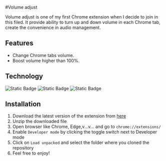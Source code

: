 #Volume adjust

Volume adjust is one of my first Chrome extension when I decide to join in this filed. It provide ability to turn up and down volume in each Chrome tab, create the convenience in audio management.

## Features

- Change Chrome tabs volume.
- Boost volume higher than 100%.

## Technology
![Static Badge](https://img.shields.io/badge/HTML5-000000?style=for-the-badge&logo=html5) ![Static Badge](https://img.shields.io/badge/CSS3-000000?style=for-the-badge&logo=css3) ![Static Badge](https://img.shields.io/badge/JAVASCRIPT-000000?style=for-the-badge&logo=javascript)

## Installation

1. Download the latest version of the extension from [here](https://github.com/nphi1410/FAPI_Toolkit/releases/tag/v0.0.1)
2. Unzip the downloaded file
3. Open browser like Chrome, Edge,v...v... and go to `chrome://extensions/`
4. Enable `Developer mode` by clicking the toggle switch next to Developer mode
5. Click on `Load unpacked` and select the folder where you cloned the repository
6. Feel free to enjoy!
